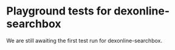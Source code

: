 # Playground tests for dexonline-searchbox
We are still awaiting the first test run for dexonline-searchbox.
